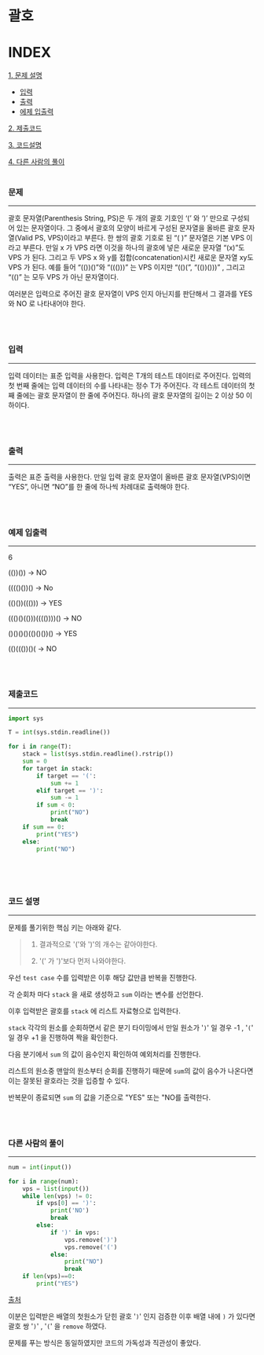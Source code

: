 # 괄호

# INDEX
[1. 문제 설명](#문제)
-   [입력](#입력)
-   [출력](#출력)
-   [에제 입출력](#예제-입출력)

[2. 제출코드](#제출코드)

[3. 코드설명](#코드설명)

[4. 다른 사람의 풀이](#다른-사람의-풀이)
<br>
<br>

### 문제
---

괄호 문자열(Parenthesis String, PS)은 두 개의 괄호 기호인 ‘(’ 와 ‘)’ 만으로 구성되어 있는 문자열이다. 그 중에서 괄호의 모양이 바르게 구성된 문자열을 올바른 괄호 문자열(Valid PS, VPS)이라고 부른다. 한 쌍의 괄호 기호로 된 “( )” 문자열은 기본 VPS 이라고 부른다. 만일 x 가 VPS 라면 이것을 하나의 괄호에 넣은 새로운 문자열 “(x)”도 VPS 가 된다. 그리고 두 VPS x 와 y를 접합(concatenation)시킨 새로운 문자열 xy도 VPS 가 된다. 예를 들어 “(())()”와 “((()))” 는 VPS 이지만 “(()(”, “(())()))” , 그리고 “(()” 는 모두 VPS 가 아닌 문자열이다. 

여러분은 입력으로 주어진 괄호 문자열이 VPS 인지 아닌지를 판단해서 그 결과를 YES 와 NO 로 나타내어야 한다. 

<br><br>

### 입력
---
입력 데이터는 표준 입력을 사용한다. 입력은 T개의 테스트 데이터로 주어진다. 입력의 첫 번째 줄에는 입력 데이터의 수를 나타내는 정수 T가 주어진다. 각 테스트 데이터의 첫째 줄에는 괄호 문자열이 한 줄에 주어진다. 하나의 괄호 문자열의 길이는 2 이상 50 이하이다. 

<br> <br>

### 출력
---
출력은 표준 출력을 사용한다. 만일 입력 괄호 문자열이 올바른 괄호 문자열(VPS)이면 “YES”, 아니면 “NO”를 한 줄에 하나씩 차례대로 출력해야 한다. 

<br><br>

### 예제 입출력
---
6

(())())              -> NO

(((()())()  -> No

(()())((()))     -> YES

((()()(()))(((())))()    -> NO

()()()()(()()())()  -> YES

(()((())()( -> NO

<br> <br>

### 제출코드
---

```python
import sys

T = int(sys.stdin.readline())

for i in range(T):
    stack = list(sys.stdin.readline().rstrip())
    sum = 0
    for target in stack:
        if target == '(':
            sum += 1
        elif target == ')':
            sum -= 1
        if sum < 0:
            print("NO")
            break
    if sum == 0:
        print("YES")
    else:
        print("NO")
        
```

<br> <br>

### 코드 설명
---

문제를 풀기위한 핵심 키는 아래와 같다.

> 1. 결과적으로 '('와 ')'의 개수는 같아야한다.
>
> 2. '(' 가 ')'보다 먼저 나와야한다.
>



우선 `test case` 수를 입력받은 이후 해당 값만큼 반복을 진행한다.

각 순회차 마다 `stack` 을 새로 생성하고 `sum` 이라는 변수를 선언한다.

이후 입력받은 괄호를 `stack` 에 리스트 자료형으로 입력한다.

`stack` 각각의 원소를 순회하면서 같은 분기 타이밍에서 만일 원소가 '`)`' 일 경우 -1 , '`(`' 일 경우 +1 을 진행하여 짝을 확인한다.

다음 분기에서 `sum` 의 값이 음수인지 확인하여 예외처리를 진행한다.

리스트의 원소중 맨앞의 원소부터 순회를 진행하기 때문에 `sum`의 값이 음수가 나온다면 이는 잘못된 괄호라는 것을 입증할 수 있다.

반복문이 종료되면 `sum` 의 값을 기준으로 "YES" 또는 "NO를 출력한다.


<br> <br>

### 다른 사람의 풀이
---
```python
num = int(input())

for i in range(num):
    vps = list(input())
    while len(vps) != 0:
        if vps[0] == ')':
            print('NO')
            break
        else:
            if ')' in vps:
                vps.remove(')')
                vps.remove('(')
            else:
                print("NO")
                break
    if len(vps)==0:
        print("YES")


```
[출처](https://parkssiss.tistory.com/35)

이분은 입력받은 배열의 첫원소가 닫힌 괄호 '`)`' 인지 검증한 이후 배열 내에 `)` 가 있다면 괄호 쌍  '`)`' , '`(`' 을 `remove` 하였다.

문제를 푸는 방식은 동일하였지만 코드의 가독성과 직관성이 좋았다.


